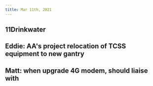 ```yaml
---
title: Mar 11th, 2021
---
```


## 11Drinkwater
## Eddie: AA's project relocation of TCSS equipment to new gantry
## Matt: when upgrade 4G modem, should liaise with
